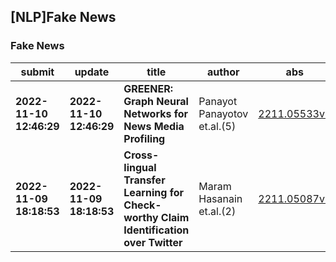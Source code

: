 ## [NLP]Fake News 

### Fake News

| submit | update | title | author | abs | PDF | code | cates | journal |
|---|---|---|---|---|---|---|---|---|
|**2022-11-10 12:46:29**|**2022-11-10 12:46:29**|**GREENER: Graph Neural Networks for News Media Profiling**|Panayot Panayotov et.al.(5)|[2211.05533v1](http://arxiv.org/abs/2211.05533v1)|[gotoRead](http://arxiv.org/pdf/2211.05533v1)|null|cs.LG, cs.AI, cs.CL|null|
|**2022-11-09 18:18:53**|**2022-11-09 18:18:53**|**Cross-lingual Transfer Learning for Check-worthy Claim Identification   over Twitter**|Maram Hasanain et.al.(2)|[2211.05087v1](http://arxiv.org/abs/2211.05087v1)|[gotoRead](http://arxiv.org/pdf/2211.05087v1)|null|cs.CL, cs.AI, cs.IR|null|
